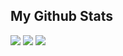 ## My Github Stats
![](https://raw.githubusercontent.com/awu0626/github-stats/master/generated/overview.svg#gh-dark-mode-only)
![](https://raw.githubusercontent.com/awu0626/github-stats/master/generated/languages.svg#gh-dark-mode-only)
[![](https://github-readme-stats.vercel.app/api?username=awu0626)](https://github.com/anuraghazra/github-readme-stats)


<!-- 
<p align="left"> <img src="https://github-readme-stats.vercel.app/api?username=awu0626&theme=tokyonight&show_icons=true&hide_border=true&count_private=true&include_all_commits=true" /> </p>
-->
<!--
**AWU0626/AWU0626** is a ✨ _special_ ✨ repository because its `README.md` (this file) appears on your GitHub profile.

- 🔭 I’m currently working on ...
- 🌱 I’m currently learning ...
- 👯 I’m looking to collaborate on ...
- 🤔 I’m looking for help with ...
- 💬 Ask me about ...
- 📫 How to reach me: ...
- 😄 Pronouns: ...
- ⚡ Fun fact: ...
-->
